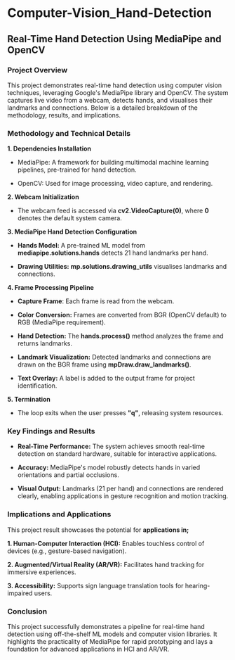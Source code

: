# Computer-Vision_Hand-Detection

## Real-Time Hand Detection Using MediaPipe and OpenCV

### Project Overview
This project demonstrates real-time hand detection using computer vision techniques, leveraging Google's MediaPipe library and OpenCV. The system captures live video from a webcam, detects hands, and visualises their landmarks and connections. Below is a detailed breakdown of the methodology, results, and implications.

### Methodology and Technical Details

**1.  Dependencies Installation**

-  MediaPipe: A framework for building multimodal machine learning pipelines, pre-trained for hand detection.

-  OpenCV: Used for image processing, video capture, and rendering.

**2.  Webcam Initialization**

-  The webcam feed is accessed via **cv2.VideoCapture(0)**, where **0** denotes the default system camera.

**3. MediaPipe Hand Detection Configuration**

-  **Hands Model:** A pre-trained ML model from **mediapipe.solutions.hands** detects 21 hand landmarks per hand.

-  **Drawing Utilities:** **mp.solutions.drawing_utils** visualises landmarks and connections.

**4.  Frame Processing Pipeline**

-  **Capture Frame**: Each frame is read from the webcam.

-  **Color Conversion:** Frames are converted from BGR (OpenCV default) to RGB (MediaPipe requirement).

-  **Hand Detection:** The **hands.process()** method analyzes the frame and returns landmarks.

-  **Landmark Visualization:** Detected landmarks and connections are drawn on the BGR frame using **mpDraw.draw_landmarks()**.

-  **Text Overlay:** A label is added to the output frame for project identification.

**5.  Termination**

-  The loop exits when the user presses **"q"**, releasing system resources.

###  Key Findings and Results

-  **Real-Time Performance:** The system achieves smooth real-time detection on standard hardware, suitable for interactive applications.

-  **Accuracy:** MediaPipe's model robustly detects hands in varied orientations and partial occlusions.

-  **Visual Output:** Landmarks (21 per hand) and connections are rendered clearly, enabling applications in gesture recognition and motion tracking.

### Implications and Applications

This project result showcases the potential for **applications in;**

**1.  Human-Computer Interaction (HCI):** Enables touchless control of devices (e.g., gesture-based navigation).

**2.  Augmented/Virtual Reality (AR/VR):** Facilitates hand tracking for immersive experiences.

**3.  Accessibility:** Supports sign language translation tools for hearing-impaired users.

### Conclusion

This project successfully demonstrates a pipeline for real-time hand detection using off-the-shelf ML models and computer vision libraries. It highlights the practicality of MediaPipe for rapid prototyping and lays a foundation for advanced applications in HCI and AR/VR.





